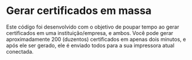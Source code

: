 <h1> Gerar certificados em massa </h1>
<p>Este códígo foi desenvolvido com o objetivo de poupar tempo ao gerar certificados em uma instituição/empresa, e ambos. Você pode gerar aproximadamente 200 (duzentos) certificados em apenas dois minutos, e após ele ser gerado, ele é enviado todos para a sua impressora atual conectada. </p>
